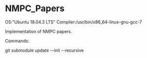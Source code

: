 # NMPC_Papers


OS:"Ubuntu 18.04.3 LTS"
Compiler:/usr/bin/x86_64-linux-gnu-gcc-7


Implementation of NMPC papers. 


Commands:

git submodule update --init --recursive

